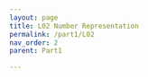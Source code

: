 ```yaml
---
layout: page
title: L02 Number Representation
permalink: /part1/L02
nav_order: 2
parent: Part1

---
```


